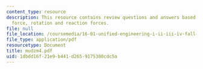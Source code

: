 ```yaml
---
content_type: resource
description: This resource contains review questions and answers based on vertical
  force, rotation and reaction forces.
file: null
file_location: /coursemedia/16-01-unified-engineering-i-ii-iii-iv-fall-2005-spring-2006/1dbdd16f21e9b441d2659175380cdc5a_mudzm4.pdf
file_type: application/pdf
resourcetype: Document
title: mudzm4.pdf
uid: 1dbdd16f-21e9-b441-d265-9175380cdc5a
---
```


